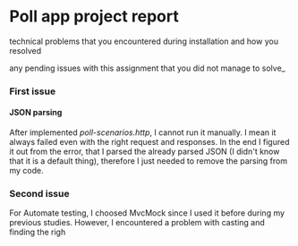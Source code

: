 # Poll app project report

technical problems that you encountered during installation and how you resolved

any pending issues with this assignment that you did not manage to solve_

### First issue
#### JSON parsing
After implemented *poll-scenarios.http*, I cannot run it manually. I mean it always failed even with the right request and responses. In the end I figured it out from the error, that I parsed the already parsed JSON (I didn't know that it is a default thing), therefore I just needed to remove the parsing from my code.

### Second issue
For Automate testing, I choosed MvcMock since I used it before during my previous studies. However, I encountered a problem with casting and finding the righ

